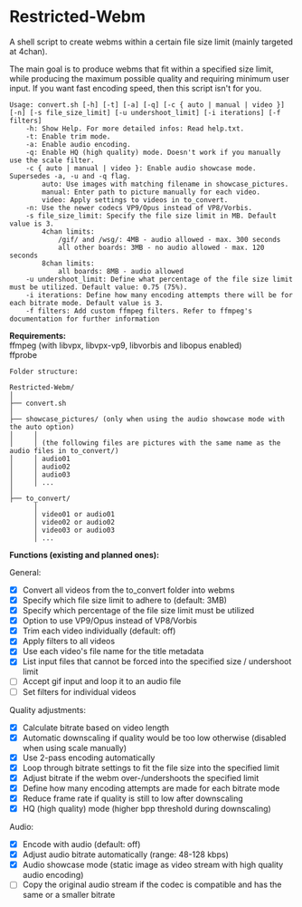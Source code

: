 # Restricted-Webm
A shell script to create webms within a certain file size limit (mainly targeted at 4chan).

The main goal is to produce webms that fit within a specified size limit, while producing the maximum possible quality and requiring minimum user input. If you want fast encoding speed, then this script isn't for you.  

```
Usage: convert.sh [-h] [-t] [-a] [-q] [-c { auto | manual | video }] [-n] [-s file_size_limit] [-u undershoot_limit] [-i iterations] [-f filters]
	-h: Show Help. For more detailed infos: Read help.txt.
	-t: Enable trim mode.
	-a: Enable audio encoding.
	-q: Enable HQ (high quality) mode. Doesn't work if you manually use the scale filter.
	-c { auto | manual | video }: Enable audio showcase mode. Supersedes -a, -u and -q flag.
		auto: Use images with matching filename in showcase_pictures.
		manual: Enter path to picture manually for each video.
		video: Apply settings to videos in to_convert.
	-n: Use the newer codecs VP9/Opus instead of VP8/Vorbis.
	-s file_size_limit: Specify the file size limit in MB. Default value is 3.
		4chan limits:
			/gif/ and /wsg/: 4MB - audio allowed - max. 300 seconds
			all other boards: 3MB - no audio allowed - max. 120 seconds
		8chan limits:
			all boards: 8MB - audio allowed
	-u undershoot_limit: Define what percentage of the file size limit must be utilized. Default value: 0.75 (75%).
	-i iterations: Define how many encoding attempts there will be for each bitrate mode. Default value is 3.
	-f filters: Add custom ffmpeg filters. Refer to ffmpeg's documentation for further information

```

**Requirements:**  
ffmpeg (with libvpx, libvpx-vp9, libvorbis and libopus enabled)  
ffprobe  
```
Folder structure:

Restricted-Webm/
│
├── convert.sh
│
├── showcase_pictures/ (only when using the audio showcase mode with the auto option)
│     │ 
│     │ (the following files are pictures with the same name as the audio files in to_convert/)
│     │ audio01
│     │ audio02
│     │ audio03
│     │ ...
│
├── to_convert/
      │ 
      │ video01 or audio01
      │ video02 or audio02
      │ video03 or audio03
      │ ...

```

**Functions (existing and planned ones):**

General:  
- [x] Convert all videos from the to_convert folder into webms  
- [x] Specify which file size limit to adhere to (default: 3MB)
- [x] Specify which percentage of the file size limit must be utilized
- [x] Option to use VP9/Opus instead of VP8/Vorbis  
- [x] Trim each video individually (default: off)  
- [x] Apply filters to all videos  
- [x] Use each video's file name for the title metadata  
- [x] List input files that cannot be forced into the specified size / undershoot limit
- [ ] Accept gif input and loop it to an audio file
- [ ] Set filters for individual videos  

Quality adjustments:  
- [x] Calculate bitrate based on video length  
- [x] Automatic downscaling if quality would be too low otherwise (disabled when using scale manually)
- [x] Use 2-pass encoding automatically  
- [x] Loop through bitrate settings to fit the file size into the specified limit  
- [x] Adjust bitrate if the webm over-/undershoots the specified limit  
- [x] Define how many encoding attempts are made for each bitrate mode  
- [x] Reduce frame rate if quality is still to low after downscaling
- [x] HQ (high quality) mode (higher bpp threshold during downscaling)

Audio:  
- [x] Encode with audio (default: off)  
- [x] Adjust audio bitrate automatically (range: 48-128 kbps)
- [x] Audio showcase mode (static image as video stream with high quality audio encoding)
- [ ] Copy the original audio stream if the codec is compatible and has the same or a smaller bitrate